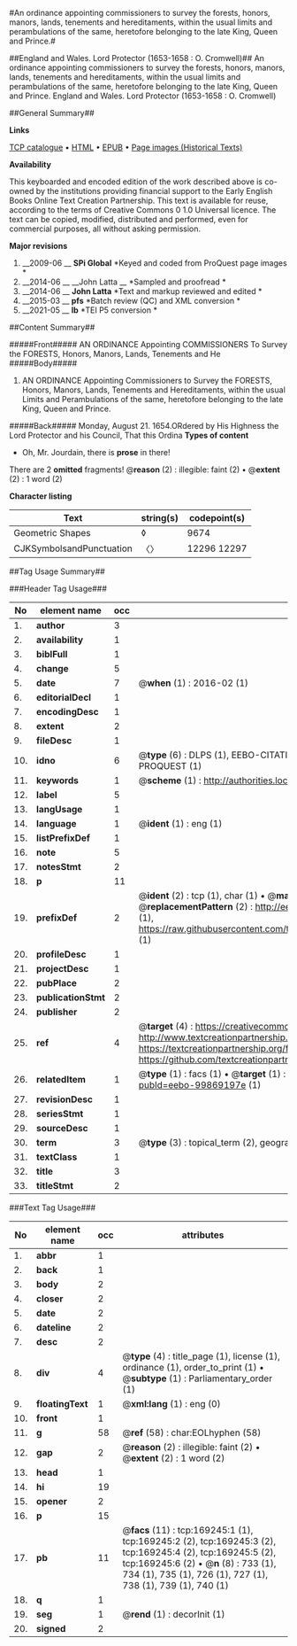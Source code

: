 #An ordinance appointing commissioners to survey the forests, honors, manors, lands, tenements and hereditaments, within the usual limits and perambulations of the same, heretofore belonging to the late King, Queen and Prince.#

##England and Wales. Lord Protector (1653-1658 : O. Cromwell)##
An ordinance appointing commissioners to survey the forests, honors, manors, lands, tenements and hereditaments, within the usual limits and perambulations of the same, heretofore belonging to the late King, Queen and Prince.
England and Wales. Lord Protector (1653-1658 : O. Cromwell)

##General Summary##

**Links**

[TCP catalogue](http://www.ota.ox.ac.uk/tcp/)  • 
[HTML](http://tei.it.ox.ac.uk/tcp/Texts-HTML/free/A74/A74566.html)  • 
[EPUB](http://tei.it.ox.ac.uk/tcp/Texts-EPUB/free/A74/A74566.epub) • 
[Page images (Historical Texts)](https://historicaltexts.jisc.ac.uk/eebo-99869197e)

**Availability**

This keyboarded and encoded edition of the work described above is co-owned by the
    institutions providing financial support to the Early English Books Online Text Creation
    Partnership. This text is available for reuse, according to the terms of  Creative Commons 0 1.0 Universal
    licence. The text can be copied, modified, distributed and performed, even for commercial
    purposes, all without asking permission.

**Major revisions**

1. __2009-06 __ __SPi Global__ *Keyed and coded from ProQuest page images *
1. __2014-06 __ __John Latta __ *Sampled and proofread *
1. __2014-06 __ __John Latta__ *Text and markup reviewed and edited *
1. __2015-03 __ __pfs__ *Batch review (QC) and XML conversion *
1. __2021-05 __ __lb__ *TEI P5 conversion *

##Content Summary##

#####Front#####
AN ORDINANCE Appointing COMMISSIONERS To Survey the FORESTS, Honors, Manors, Lands, Tenements and He
#####Body#####

1. AN ORDINANCE Appointing Commissioners to Survey the FORESTS, Honors, Manors, Lands, Tenements and Hereditaments, within the usual Limits and Perambulations of the same, heretofore belonging to the late King, Queen and Prince.

#####Back#####
Monday, August 21. 1654.ORdered by His Highness the Lord Protector and his Council, That this Ordina
**Types of content**

  * Oh, Mr. Jourdain, there is **prose** in there!

There are 2 **omitted** fragments! 
 @__reason__ (2) : illegible: faint (2)  •  @__extent__ (2) : 1 word (2)

**Character listing**


|Text|string(s)|codepoint(s)|
|---|---|---|
|Geometric Shapes|◊|9674|
|CJKSymbolsandPunctuation|〈〉|12296 12297|

##Tag Usage Summary##

###Header Tag Usage###

|No|element name|occ|attributes|
|---|---|---|---|
|1.|__author__|3||
|2.|__availability__|1||
|3.|__biblFull__|1||
|4.|__change__|5||
|5.|__date__|7| @__when__ (1) : 2016-02 (1)|
|6.|__editorialDecl__|1||
|7.|__encodingDesc__|1||
|8.|__extent__|2||
|9.|__fileDesc__|1||
|10.|__idno__|6| @__type__ (6) : DLPS (1), EEBO-CITATION (1), VID (1), EEBO-PROQUEST (1), STC (1), PROQUEST (1)|
|11.|__keywords__|1| @__scheme__ (1) : http://authorities.loc.gov/ (1)|
|12.|__label__|5||
|13.|__langUsage__|1||
|14.|__language__|1| @__ident__ (1) : eng (1)|
|15.|__listPrefixDef__|1||
|16.|__note__|5||
|17.|__notesStmt__|2||
|18.|__p__|11||
|19.|__prefixDef__|2| @__ident__ (2) : tcp (1), char (1)  •  @__matchPattern__ (2) : ([0-9\-]+):([0-9IVX]+) (1), (.+) (1)  •  @__replacementPattern__ (2) : http://eebo.chadwyck.com/downloadtiff?vid=$1&page=$2 (1), https://raw.githubusercontent.com/textcreationpartnership/Texts/master/tcpchars.xml#$1 (1)|
|20.|__profileDesc__|1||
|21.|__projectDesc__|1||
|22.|__pubPlace__|2||
|23.|__publicationStmt__|2||
|24.|__publisher__|2||
|25.|__ref__|4| @__target__ (4) : https://creativecommons.org/publicdomain/zero/1.0/ (1), http://www.textcreationpartnership.org/docs/. (1), https://textcreationpartnership.org/faq/#faq05 (1), https://github.com/textcreationpartnership (1)|
|26.|__relatedItem__|1| @__type__ (1) : facs (1)  •  @__target__ (1) : https://data.historicaltexts.jisc.ac.uk/view?pubId=eebo-99869197e (1)|
|27.|__revisionDesc__|1||
|28.|__seriesStmt__|1||
|29.|__sourceDesc__|1||
|30.|__term__|3| @__type__ (3) : topical_term (2), geographic_name (1)|
|31.|__textClass__|1||
|32.|__title__|3||
|33.|__titleStmt__|2||


###Text Tag Usage###

|No|element name|occ|attributes|
|---|---|---|---|
|1.|__abbr__|1||
|2.|__back__|1||
|3.|__body__|2||
|4.|__closer__|2||
|5.|__date__|2||
|6.|__dateline__|2||
|7.|__desc__|2||
|8.|__div__|4| @__type__ (4) : title_page (1), license (1), ordinance (1), order_to_print (1)  •  @__subtype__ (1) : Parliamentary_order (1)|
|9.|__floatingText__|1| @__xml:lang__ (1) : eng (0)|
|10.|__front__|1||
|11.|__g__|58| @__ref__ (58) : char:EOLhyphen (58)|
|12.|__gap__|2| @__reason__ (2) : illegible: faint (2)  •  @__extent__ (2) : 1 word (2)|
|13.|__head__|1||
|14.|__hi__|19||
|15.|__opener__|2||
|16.|__p__|15||
|17.|__pb__|11| @__facs__ (11) : tcp:169245:1 (1), tcp:169245:2 (2), tcp:169245:3 (2), tcp:169245:4 (2), tcp:169245:5 (2), tcp:169245:6 (2)  •  @__n__ (8) : 733 (1), 734 (1), 735 (1), 726 (1), 727 (1), 738 (1), 739 (1), 740 (1)|
|18.|__q__|1||
|19.|__seg__|1| @__rend__ (1) : decorInit (1)|
|20.|__signed__|2||
